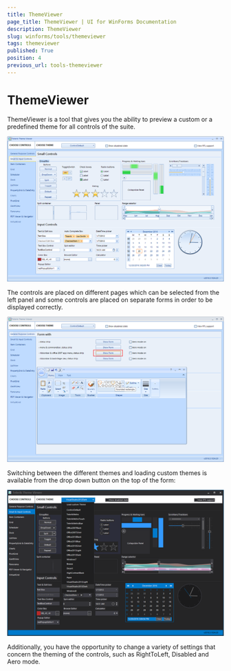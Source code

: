 ```yaml
---
title: ThemeViewer
page_title: ThemeViewer | UI for WinForms Documentation
description: ThemeViewer
slug: winforms/tools/themeviewer
tags: themeviewer
published: True
position: 4
previous_url: tools-themeviewer
---
```


# ThemeViewer

ThemeViewer is a tool that gives you the ability to preview a custom or a predefined theme for all controls of the suite.

![tools-themeviewer 001](images/tools-themeviewer001.png)

The controls are placed on different pages which can be selected from the left panel and some controls are placed on separate forms in order to be displayed correctly.

![tools-themeviewer 002](images/tools-themeviewer002.png)

Switching between the different themes and loading custom themes is available from the drop down button on the top of the form:

![tools-themeviewer 003](images/tools-themeviewer003.png)

Additionally, you have the opportunity to change a variety of settings that concern the theming of the controls, such as RightToLeft, Disabled and Aero mode.
